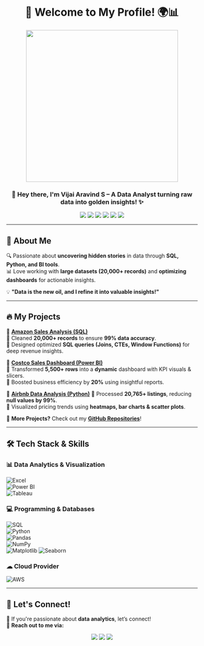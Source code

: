 <h1 align="center">🚀 Welcome to My Profile! 🌍📊</h1>  
<p align="center">
<img src="https://media.giphy.com/media/RbDKaczqWovIugyJmW/giphy.gif" width="400px">
</p>  

<h3 align="center">👋 Hey there, I'm <b>Vijai Aravind S</b> – A Data Analyst turning raw data into golden insights! ✨</h3>  

<p align="center">
  <img src="https://img.shields.io/badge/Microsoft Excel-%23F2C811.svg?style=flat&logo=microsoft excel&logoColor=white">
  <img src="https://img.shields.io/badge/SQL-%23CC2927.svg?style=flat&logo=microsoft-sql-server&logoColor=white">
  <img src="https://img.shields.io/badge/Power%20BI-%23F2C811.svg?style=flat&logo=power-bi&logoColor=black">
  <img src="https://img.shields.io/badge/Tableau-%230056D2.svg?style=flat&logo=tableau&logoColor=white">
  <img src="https://img.shields.io/badge/Python-%233776AB.svg?style=flat&logo=python&logoColor=white">
  <img src="https://img.shields.io/badge/AWS-%23FF9900.svg?style=flat&logo=amazonaws&logoColor=white">
</p>

---

## **🚀 About Me**  
🔍 Passionate about **uncovering hidden stories** in data through **SQL, Python, and BI tools**.  
📊 Love working with **large datasets (20,000+ records)** and **optimizing dashboards** for actionable insights.  

💡 **"Data is the new oil, and I refine it into valuable insights!"**  

---

## **🔥 My Projects**  
🌟 **[Amazon Sales Analysis (SQL)](https://github.com/yourusername/amazon-sales-analysis)**  
📌 Cleaned **20,000+ records** to ensure **99% data accuracy**.  
📌 Designed optimized **SQL queries (Joins, CTEs, Window Functions)** for deep revenue insights.  

🌟 **[Costco Sales Dashboard (Power BI)](https://github.com/yourusername/costco-sales-dashboard)**  
📌 Transformed **5,500+ rows** into a **dynamic** dashboard with KPI visuals & slicers.  
📌 Boosted business efficiency by **20%** using insightful reports.  

🌟 **[Airbnb Data Analysis (Python)](https://github.com/yourusername/airbnb-analysis)** 
📌 Processed **20,765+ listings**, reducing **null values by 99%**.  
📌 Visualized pricing trends using **heatmaps, bar charts & scatter plots**.  

💾 **More Projects?** Check out my **[GitHub Repositories](https://github.com/yourusername?tab=repositories)**!  

---

## **🛠️ Tech Stack & Skills**  
### **📊 Data Analytics & Visualization**  
![Excel](https://img.shields.io/badge/Microsoft%20Excel-217346?style=flat&logo=microsoft-excel&logoColor=white)  
![Power BI](https://img.shields.io/badge/Power%20BI-F2C811?style=flat&logo=Power-BI&logoColor=black)  
![Tableau](https://img.shields.io/badge/Tableau-0056D2?style=flat&logo=Tableau&logoColor=white)  

### **💻 Programming & Databases**  
![SQL](https://img.shields.io/badge/SQL-CC2927?style=flat&logo=Microsoft-SQL-Server&logoColor=white)  
![Python](https://img.shields.io/badge/Python-3776AB?style=flat&logo=python&logoColor=white)  
![Pandas](https://img.shields.io/badge/Pandas-150458?style=flat&logo=pandas&logoColor=white)  
![NumPy](https://img.shields.io/badge/NumPy-013243?style=flat&logo=numpy&logoColor=white)  
![Matplotlib](https://img.shields.io/badge/Matplotlib-013243?style=flat&logo=matplotlib&logoColor=white) 
![Seaborn](https://img.shields.io/badge/Seaborn-013243?style=flat&logo=seaborn&logoColor=white) 

### **☁ Cloud Provider**  
![AWS](https://img.shields.io/badge/Amazon%20AWS-FF9900?style=flat&logo=amazonaws&logoColor=white)  

---

## **📣 Let's Connect!**  
💬 If you're passionate about **data analytics**, let’s connect!  
📩 **Reach out to me via:**  
<p align="center">
<a href="https://www.linkedin.com/in/vijai-aravind-s-70233a26a?lipi=urn%3Ali%3Apage%3Ad_flagship3_profile_view_base_contact_details%3BfJdG5%2F7WSzy%2BS4pG4QoIBw%3D%3D"><img src="https://img.shields.io/badge/LinkedIn-Connect-blue?style=flat&logo=linkedin"></a>
<a href="https://github.com/VijaiAravind"><img src="https://img.shields.io/badge/GitHub-Follow-black?style=flat&logo=github"></a>
<a href="mailto:vijaiaravind.sva@gmail.com"><img src="https://img.shields.io/badge/Email-Contact-red?style=flat&logo=gmail"></a>
</p>


